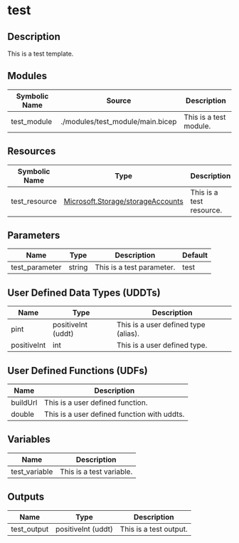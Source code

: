 # test

## Description

This is a test template.

## Modules

| Symbolic Name | Source | Description |
| --- | --- | --- |
| test_module | ./modules/test_module/main.bicep | This is a test module. |

## Resources

| Symbolic Name | Type | Description |
| --- | --- | --- |
| test_resource | [Microsoft.Storage/storageAccounts](https://learn.microsoft.com/en-us/azure/templates/microsoft.storage/storageaccounts) | This is a test resource. |

## Parameters

| Name | Type | Description | Default |
| --- | --- | --- | --- |
| test_parameter | string | This is a test parameter. | test |

## User Defined Data Types (UDDTs)

| Name | Type | Description |
| --- | --- | --- |
| pint | positiveInt (uddt) | This is a user defined type (alias). |
| positiveInt | int | This is a user defined type. |

## User Defined Functions (UDFs)

| Name | Description |
| --- | --- |
| buildUrl | This is a user defined function. |
| double | This is a user defined function with uddts. |

## Variables

| Name | Description |
| --- | --- |
| test_variable | This is a test variable. |

## Outputs

| Name | Type | Description |
| --- | --- | --- |
| test_output | positiveInt (uddt) | This is a test output. |

